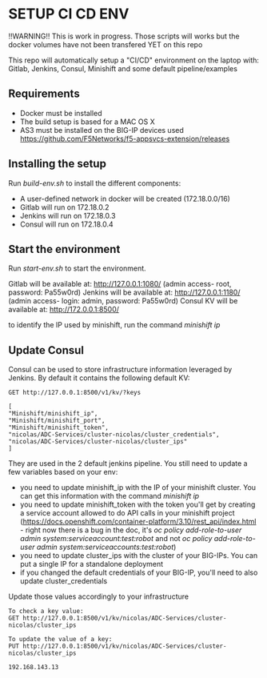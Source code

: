 SETUP CI CD ENV
===============

!!WARNING!! This is work in progress. Those scripts will works but the docker volumes have not been
    transfered YET on this repo

This repo will automatically setup a "CI/CD" environment on the laptop with: Gitlab, Jenkins, Consul, Minishift and some default pipeline/examples

Requirements
------------

* Docker must be installed
* The build setup is based for a MAC OS X
* AS3 must be installed on the BIG-IP devices used <https://github.com/F5Networks/f5-appsvcs-extension/releases>

Installing the setup
--------------------

Run *build-env.sh* to install the different components:

* A user-defined network in docker will be created (172.18.0.0/16)
* Gitlab will run on 172.18.0.2
* Jenkins will run on 172.18.0.3
* Consul will run on 172.18.0.4

Start the environment
---------------------

Run *start-env.sh* to start the environment.

Gitlab will be available at: <http://127.0.0.1:1080/> (admin access- root, password: Pa55w0rd)
Jenkins will be available at: <http://127.0.0.1:1180/> (admin access- login: admin, password: Pa55w0rd)
Consul KV will be available at: <http://172.0.0.1:8500/>

to identify the IP used by minishift, run the command *minishift ip*

Update Consul
-------------

Consul can be used to store infrastructure information leveraged by Jenkins. By default it contains the following default KV:

    GET http://127.0.0.1:8500/v1/kv/?keys

    [
    "Minishift/minishift_ip",
    "Minishift/minishift_port",
    "Minishift/minishift_token",
    "nicolas/ADC-Services/cluster-nicolas/cluster_credentials",
    "nicolas/ADC-Services/cluster-nicolas/cluster_ips"
    ]

They are used in the 2 default jenkins pipeline. You still need to update a few variables based on your env:

* you need to update minishift_ip with the IP of your minishift cluster. You can get this information with the command *minishift ip*
* you need to update minishift_token with the token you'll get by creating a service account allowed to do API calls in your minishift project (<https://docs.openshift.com/container-platform/3.10/rest_api/index.html> - right now there is a bug in the doc, it's *oc policy add-role-to-user admin system:serviceaccount:test:robot* and not *oc policy add-role-to-user admin system:serviceaccounts:test:robot*)
* you need to update cluster_ips with the cluster of your BIG-IPs. You can put a single IP for a standalone deployment
* if you changed the default credentials of your BIG-IP, you'll need to also update cluster_credentials

Update those values accordingly to your infrastructure


    To check a key value:
    GET http://127.0.0.1:8500/v1/kv/nicolas/ADC-Services/cluster-nicolas/cluster_ips

    To update the value of a key:
    PUT http://127.0.0.1:8500/v1/kv/nicolas/ADC-Services/cluster-nicolas/cluster_ips

    192.168.143.13
